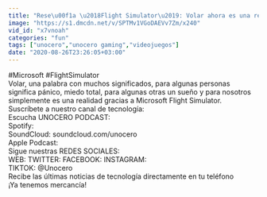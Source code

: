 ```yaml
---
title: "Rese\u00f1a \u2018Flight Simulator\u2019: Volar ahora es una realidad"
image: "https://s1.dmcdn.net/v/SPTMv1VGoDAEVv7Zm/x240"
vid_id: "x7vnoah"
categories: "fun"
tags: ["unocero","unocero gaming","videojuegos"]
date: "2020-08-26T23:26:05+03:00"
---
```

#Microsoft #FlightSimulator  <br>Volar, una palabra con muchos significados, para algunas personas significa pánico, miedo total, para algunas otras un sueño y para nosotros simplemente es una realidad gracias a Microsoft Flight Simulator.  <br>Suscríbete a nuestro canal de tecnología:   <br>Escucha UNOCERO PODCAST:  <br>Spotify:   <br>SoundCloud: soundcloud.com/unocero  <br>Apple Podcast:   <br>Sigue nuestras REDES SOCIALES:  <br>WEB:  TWITTER:  FACEBOOK: INSTAGRAM:   <br>TIKTOK: @Unocero  <br>Recibe las últimas noticias de tecnología directamente en tu teléfono  <br>¡Ya tenemos mercancía!  <br>
